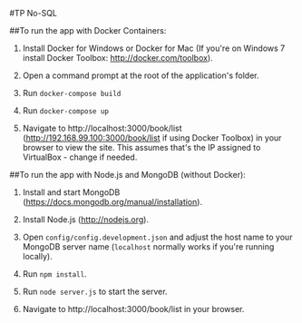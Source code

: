 #TP No-SQL

##To run the app with Docker Containers:

1. Install Docker for Windows or Docker for Mac (If you're on Windows 7 install Docker Toolbox: http://docker.com/toolbox).

2. Open a command prompt at the root of the application's folder.

3. Run `docker-compose build`

4. Run `docker-compose up`

5. Navigate to http://localhost:3000/book/list (http://192.168.99.100:3000/book/list if using Docker Toolbox) in your browser to view the site. This assumes that's the IP assigned to VirtualBox - change if needed.

##To run the app with Node.js and MongoDB (without Docker):

1. Install and start MongoDB (https://docs.mongodb.org/manual/installation).

2. Install Node.js (http://nodejs.org).

3. Open `config/config.development.json` and adjust the host name to your MongoDB server name (`localhost` normally works if you're running locally). 

4. Run `npm install`.

5. Run `node server.js` to start the server.

6. Navigate to http://localhost:3000/book/list in your browser.